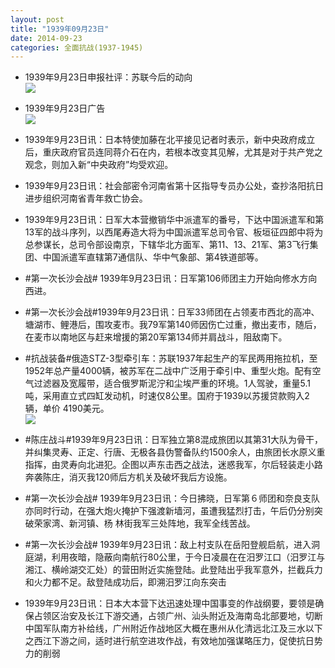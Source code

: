 ```yaml
---
layout: post
title: "1939年09月23日"
date: 2014-09-23
categories: 全面抗战(1937-1945)
---
```


<meta name="referrer" content="no-referrer" />

- 1939年9月23日申报社评：苏联今后的动向 <br/><img src="https://ww1.sinaimg.cn/large/aca367d8jw1ekmrububuaj20qo0xj4jn.jpg" />

- 1939年9月23日广告 <br/><img src="https://ww3.sinaimg.cn/large/aca367d8jw1ekmq39e6a2j20jt0ggjvn.jpg" />

- 1939年9月23日讯：日本特使加藤在北平接见记者时表示，新中央政府成立后，重庆政府官员连同蒋介石在内，若根本改变其见解，尤其是对于共产党之观念，则加入新“中央政府”均受欢迎。 

- 1939年9月23日讯：社会部密令河南省第十区指导专员办公处，查抄洛阳抗日进步组织河南省青年救亡协会。 

- 1939年9月23日讯：日军大本营撤销华中派遣军的番号，下达中国派遣军和第13军的战斗序列，以西尾寿造大将为中国派遣军总司令官、板垣征四郎中将为总参谋长，总司令部设南京，下辖华北方面军、第11、13、21军、第3飞行集团、中国派遣军直辖第7通信队、华中气象部、第4铁道部等。  

- #第一次长沙会战# 1939年9月23日讯：日军第106师团主力开始向修水方向西进。 

- #第一次长沙会战#1939年9月23日讯：日军33师团在占领麦市西北的高冲、塘湖市、鲤港后，围攻麦市。我79军第140师因伤亡过重，撤出麦市，随后，在麦市以南地区与赶来增援的第20军第134师并肩战斗，阻敌南下。 

- #抗战装备#俄造STZ-3型牵引车：苏联1937年起生产的军民两用拖拉机，至1952年总产量4000辆，被苏军在二战中广泛用于牵引中、重型火炮。配有空气过滤器及宽履带，适合俄罗斯泥泞和尘埃严重的环境。1人驾驶，重量5.1吨，采用直立式四缸发动机，时速仅8公里。国府于1939以苏援贷款购入2辆，单价 4190美元。 <br/><img src="https://ww3.sinaimg.cn/large/aca367d8jw1ekm6g1un9hj20m80fydjy.jpg" />

- #陈庄战斗#1939年9月23日讯：日军独立第8混成旅团以其第31大队为骨干，并纠集灵寿、正定、行唐、无极各县伪警备队约1500余人，由旅团长水原义重指挥，由灵寿向北进犯。企图以声东击西之战法，迷惑我军，尔后轻装走小路奔袭陈庄，消灭我120师后方机关及破坏我后方设施。  

- #第一次长沙会战# 1939年9月23日讯：今日拂晓，日军第６师团和奈良支队亦同时行动，在强大炮火掩护下强渡新墙河，虽遭我猛烈打击，午后仍分别突破荣家湾、新河镇、杨 林街我军三处阵地，我军全线苦战。 

- #第一次长沙会战# 1939年9月23日讯：敌上村支队在岳阳登舰启航，进入洞庭湖，利用夜暗，隐蔽向南航行80公里，于今日凌晨在在汨罗江口（汨罗江与湘江、横岭湖交汇处）的营田附近实施登陆。此登陆出乎我军意外，拦截兵力和火力都不足。敌登陆成功后，即溯汨罗江向东突击 

- 1939年9月23日讯：日本大本营下达迅速处理中国事变的作战纲要，要领是确保占领区治安及长江下游交通，占领广州、汕头附近及海南岛北部要地，切断中国军队南方补给线，广州附近作战地区大概在惠州从化清远北江及三水以下之西江下游之间，适时进行航空进攻作战，有效地加强谋略压力，促使抗日势力的削弱 

